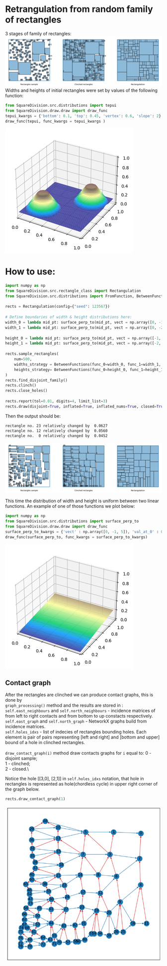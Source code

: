 # Retrangulation from random family of rectangles

3 stages of family of rectangles:\
<img src="README_pictures\output_example.png" alt="example"/>
Widths and heights of initial rectangles were set by values of the following function:
```python
from SquareDivision.src.distributions import tepui
from SquareDivision.draw.draw import draw_func
tepui_kwargs = {'bottom': 0.1, 'top': 0.45, 'vertex': 0.6, 'slope': 2}
draw_func(tepui, func_kwargs = tepui_kwargs )
```
<img src="README_pictures\tepui_distribution.png" alt="tepui_distribution"/>

# How to use:
```python
import numpy as np
from SquareDivision.src.rectangle_class import Rectangulation
from SquareDivision.src.distributions import FromFunction, BetweenFunctions, tepui, surface_perp_to

rects = Rectangulation(config={"seed": 123567})

# Define boundaries of width & height distributions here:
width_0 = lambda mid_pt: surface_perp_to(mid_pt, vect = np.array([0, -1, 5]), val_at_0 = 0.005)
width_1 = lambda mid_pt: surface_perp_to(mid_pt, vect = np.array([0, -2, 10]), val_at_0 = 0.01)

height_0 = lambda mid_pt: surface_perp_to(mid_pt, vect = np.array([-1, 0, 5]), val_at_0 = 0.005)
height_1 = lambda mid_pt: surface_perp_to(mid_pt, vect = np.array([-2, 0, 10]), val_at_0 = 0.01)

rects.sample_rectangles(
    num=500, 
    widths_strategy = BetweenFunctions(func_0=width_0, func_1=width_1, rng=rects.rng), 
    heights_strategy= BetweenFunctions(func_0=height_0, func_1=height_1, rng=rects.rng), 
)
rects.find_disjoint_family()
rects.clinch()
rects.close_holes()

rects.report(tol=0.01, digits=4, limit_list=3)
rects.draw(disjoint=True, inflated=True, inflated_nums=True, closed=True, closed_nums=False)
```
Then the output should be:
```
rectangle no. 23 relatively changed by  0.0627 
rectangle no. 12 relatively changed by  0.0560 
rectangle no.  0 relatively changed by  0.0452 
```
<img src="README_pictures\output_after_codebox.png" alt="example"/>

This time the distribution of width and height is uniform between two linear functions.
An example of one of those functions we plot below:
```python
import numpy as np
from SquareDivision.src.distributions import surface_perp_to
from SquareDivision.draw.draw import draw_func
surface_perp_to_kwargs = {'vect' : np.array([0, -1, 5]), 'val_at_0' : 0.005}
draw_func(surface_perp_to, func_kwargs = surface_perp_to_kwargs)
```
<img src="README_pictures\surface_perp_to_boundary.png" alt="example perp"/>

## Contact graph

After the rectangles are clinched we can produce contact graphs, this is done by\
```graph_processing()``` method and the results are stored in :\
```self.east_neighbours``` and ```self.north_neighbours``` - incidence matrices of from left to right contacts and 
from bottom to up constacts respectively.\
```self.east_graph``` and  ```self.north_graph``` - NetworkX graphs build from incidence matrices.\
```self.holes_idxs``` - list of indecies of rectangles bounding holes. Each element is pair of pairs
representing [left and right] and [bottom and upper] bound of a hole in clinched rectangles.\
\
```draw_contact_graph(i)``` method draw contacts graphs for ```i``` equal to:
0 - disjoint sample;\
1 - clinched;\
2 - closed.\

Notice the hole [[3,0], [2,1]] in ```self.holes_idxs``` notation, that hole in rectangles is
represented as hole(chordless cycle) in upper right corner of the graph below.
```python
rects.draw_contact_graph(1)
```
<img src="README_pictures\contact_graph_linear_distribution.png" alt="example contact graph"/>

